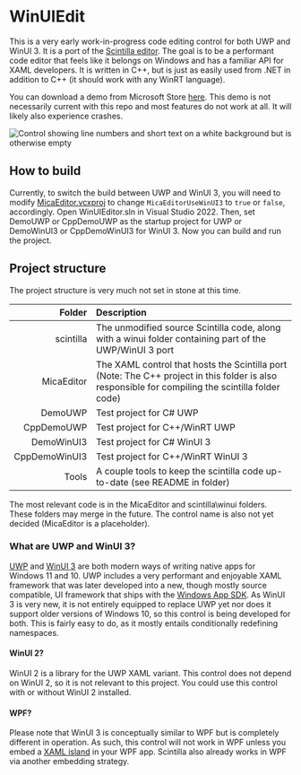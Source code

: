 # WinUIEdit
This is a very early work-in-progress code editing control for both UWP and WinUI 3. It is a port of the [Scintilla editor](https://www.scintilla.org/). The goal is to be a performant code editor that feels like it belongs on Windows and has a familiar API for XAML developers. It is written in C++, but is just as easily used from .NET in addition to C++ (it should work with any WinRT language).

You can download a demo from Microsoft Store [here](https://www.microsoft.com/store/apps/9PGZBDP9PSPF). This demo is not necessarily current with this repo and most features do not work at all. It will likely also experience crashes.

![Control showing line numbers and short text on a white background but is otherwise empty](https://user-images.githubusercontent.com/18747724/157655089-aab93167-1ee4-4809-8bb1-2b9911e93116.png)

## How to build
Currently, to switch the build between UWP and WinUI 3, you will need to modify [MicaEditor.vcxproj](https://github.com/BreeceW/WinUIEdit/blob/main/MicaEditor/MicaEditor.vcxproj) to change `MicaEditorUseWinUI3` to `true` or `false`, accordingly.
Open WinUIEditor.sln in Visual Studio 2022. Then, set DemoUWP or CppDemoUWP as the startup project for UWP or DemoWinUI3 or CppDemoWinUI3 for WinUI 3. Now you can build and run the project.

## Project structure
The project structure is very much not set in stone at this time.

|Folder|Description|
|-:|:-|
|scintilla|The unmodified source Scintilla code, along with a winui folder containing part of the UWP/WinUI 3 port|
|MicaEditor|The XAML control that hosts the Scintilla port (Note: The C++ project in this folder is also responsible for compiling the scintilla folder code)|
|DemoUWP|Test project for C# UWP|
|CppDemoUWP|Test project for C++/WinRT UWP|
|DemoWinUI3|Test project for C# WinUI 3|
|CppDemoWinUI3|Test project for C++/WinRT WinUI 3|
|Tools|A couple tools to keep the scintilla code up-to-date (see README in folder)|

The most relevant code is in the MicaEditor and scintilla\winui folders. These folders may merge in the future. The control name is also not yet decided (MicaEditor is a placeholder).

### What are UWP and WinUI 3?
[UWP](https://docs.microsoft.com/en-us/windows/uwp/) and [WinUI 3](https://docs.microsoft.com/en-us/windows/apps/winui/winui3/) are both modern ways of writing native apps for Windows 11 and 10. UWP includes a very performant and enjoyable XAML framework that was later developed into a new, though mostly source compatible, UI framework that ships with the [Windows App SDK](https://docs.microsoft.com/en-us/windows/apps/windows-app-sdk/). As WinUI 3 is very new, it is not entirely equipped to replace UWP yet nor does it support older versions of Windows 10, so this control is being developed for both. This is fairly easy to do, as it mostly entails conditionally redefining namespaces.

#### WinUI 2?
WinUI 2 is a library for the UWP XAML variant. This control does not depend on WinUI 2, so it is not relevant to this project. You could use this control with or without WinUI 2 installed.

#### WPF?
Please note that WinUI 3 is conceptually similar to WPF but is completely different in operation. As such, this control will not work in WPF unless you embed a [XAML island](https://docs.microsoft.com/en-us/windows/apps/desktop/modernize/xaml-islands) in your WPF app. Scintilla also already works in WPF via another embedding strategy.
